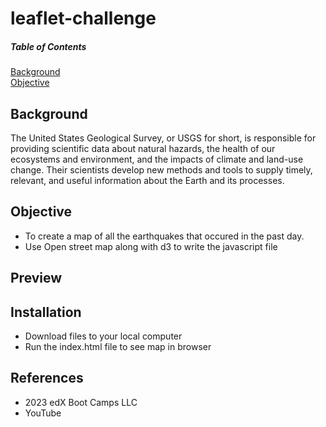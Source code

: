 # leaflet-challenge

##### Table of Contents  
[Background](#background)  
[Objective](#objective)

## Background
The United States Geological Survey, or USGS for short, is responsible for providing scientific data about natural hazards, the health of our ecosystems and environment, and the impacts of climate and land-use change. Their scientists develop new methods and tools to supply timely, relevant, and useful information about the Earth and its processes.

## Objective
- To create a map of all the earthquakes that occured in the past day.
- Use Open street map along with d3 to write the javascript file

## Preview


## Installation
- Download files to your local computer
- Run the index.html file to see map in browser

## References
- 2023 edX Boot Camps LLC
- YouTube 
